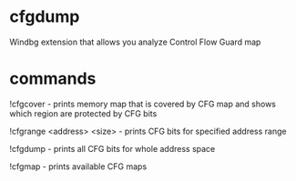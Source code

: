 # cfgdump
Windbg extension that allows you analyze Control Flow Guard map

# commands

!cfgcover - prints memory map that is covered by CFG map and shows which region are protected by CFG bits

!cfgrange \<address\> \<size\> - prints CFG bits for specified address range

!cfgdump - prints all CFG bits for whole address space

!cfgmap - prints available CFG maps
